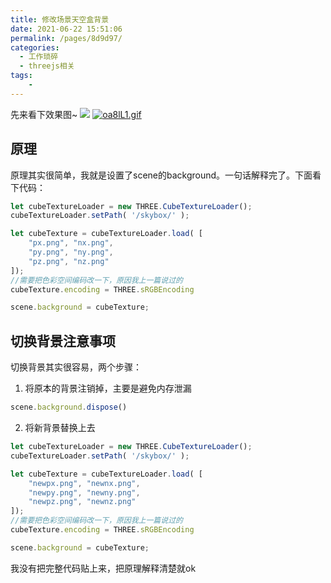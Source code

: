 ```yaml
---
title: 修改场景天空盒背景
date: 2021-06-22 15:51:06
permalink: /pages/8d9d97/
categories:
  - 工作琐碎
  - threejs相关
tags:
    -
---
```

先来看下效果图~
![](https://gitee.com/knif/img/raw/master/img/20210622160514839.gif)
[![oa8lL1.gif](https://www.helloimg.com/images/2023/03/12/oa8lL1.gif)](https://www.helloimg.com/image/oa8lL1)
## 原理
原理其实很简单，我就是设置了scene的background。一句话解释完了。下面看下代码：
```js
let cubeTextureLoader = new THREE.CubeTextureLoader();
cubeTextureLoader.setPath( '/skybox/' );

let cubeTexture = cubeTextureLoader.load( [
    "px.png", "nx.png",
    "py.png", "ny.png",
    "pz.png", "nz.png"
]);
//需要把色彩空间编码改一下，原因我上一篇说过的
cubeTexture.encoding = THREE.sRGBEncoding

scene.background = cubeTexture;
```

## 切换背景注意事项
切换背景其实很容易，两个步骤：
1. 将原本的背景注销掉，主要是避免内存泄漏
```js
scene.background.dispose()
```
2. 将新背景替换上去
```js
let cubeTextureLoader = new THREE.CubeTextureLoader();
cubeTextureLoader.setPath( '/skybox/' );

let cubeTexture = cubeTextureLoader.load( [
    "newpx.png", "newnx.png",
    "newpy.png", "newny.png",
    "newpz.png", "newnz.png"
]);
//需要把色彩空间编码改一下，原因我上一篇说过的
cubeTexture.encoding = THREE.sRGBEncoding

scene.background = cubeTexture;
```
我没有把完整代码贴上来，把原理解释清楚就ok